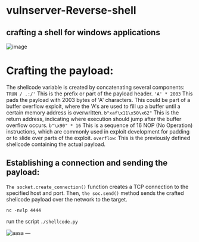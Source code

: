 # vulnserver-Reverse-shell
## crafting a shell for windows applications 
![image](https://github.com/abdomagdy0/vulnserver-Reverse-shell/assets/91535529/3ec4660f-14e8-4d9b-9cc6-f5cc319577aa)

#  Crafting the payload:
The shellcode variable is created by concatenating several components:
`TRUN / .:/'` This is the prefix or part of the payload header.
`'A' * 2003` This pads the payload with 2003 bytes of 'A' characters. This could be part of a buffer overflow exploit, where the 'A's are used to fill up a buffer until a certain memory address is overwritten.
`b"xaf\x11\x50\x62"` This is the return address, indicating where execution should jump after the buffer overflow occurs.
`b"\x90" * 16` This is a sequence of 16 NOP (No Operation) instructions, which are commonly used in exploit development for padding or to slide over parts of the exploit.
`overflow`: This is the previously defined shellcode containing the actual payload.
## Establishing a connection and sending the payload: 
`The socket.create_connection()` function creates a TCP connection to the specified host and port. Then, `the soc.send()` method sends the crafted shellcode payload over the network to the target.
 
 `nc -nvlp 4444`
 
 run the script
 `./shellcode.py`

 ![aasa —](https://github.com/abdomagdy0/vulnserver-Reverse-shell/assets/91535529/7a132b57-3982-44c1-8b15-6559141d46f2)

